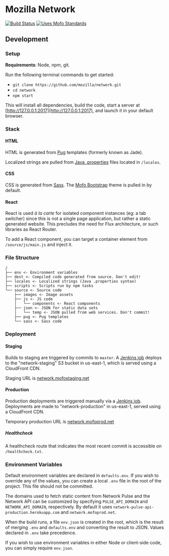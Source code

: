 # Mozilla Network

[![Build Status](https://travis-ci.org/mozilla/network.svg?branch=master)](https://travis-ci.org/mozilla/network)
[![Uses Mofo Standards](https://MozillaFoundation.github.io/mofo-standards/badge.svg)](https://github.com/MozillaFoundation/mofo-standards)

## Development

### Setup

**Requirements**: Node, npm, git.

Run the following terminal commands to get started:

- `git clone https://github.com/mozilla/network.git`
- `cd network`
- `npm start`

This will install all dependencies, build the code, start a server at [http://127.0.0.1:2017](http://127.0.0.1:2017), and launch it in your default browser.

### Stack

#### HTML

HTML is generated from [Pug](https://pugjs.org) templates (formerly known as Jade).

Localized strings are pulled from [Java .properties](https://en.wikipedia.org/wiki/.properties) files located in `/locales`.

#### CSS

CSS is generated from [Sass](http://sass-lang.com/). The [Mofo Bootstrap](https://github.com/mozilla/mofo-bootstrap) theme is pulled in by default.

#### React

React is used *à la carte* for isolated component instances (eg: a tab switcher) since this is not a single page application, but rather a static generated website. This precludes the need for Flux architecture, or such libraries as React Router.

To add a React component, you can target a container element from `/source/js/main.js` and inject it.

### File Structure

```
/
├── env <- Environment variables
├── dest <- Compiled code generated from source. Don't edit!
├── locales <- Localized strings (Java .properties syntax)
├── scripts <- Scripts run by npm tasks
└── source <- Source code
    ├── images <- Image assets
    ├── js <- JS code
    │   └── components <- React components
    ├── json <- JSON for static data sets
    │   └── temp <- JSON pulled from web services. Don't commit!
    ├── pug <- Pug templates
    └── sass <- Sass code
```

### Deployment

#### Staging

Builds to staging are triggered by commits to `master`. A [Jenkins job](https://jenkins.mofoprod.net/view/STAGING/job/Network%20(staging)/) deploys to the "network-staging" S3 bucket in us-east-1, which is served using a CloudFront CDN.

Staging URL is [network.mofostaging.net](https://network.mofostaging.net)

#### Production

Production deployments are triggered manually via a [Jenkins job](https://jenkins.mofoprod.net/view/STAGING/job/Network%20(production)/). Deployments are made to "network-production" in us-east-1, served using a CloudFront CDN.

Temporary production URL is [network.mofoprod.net](https://network.mofoprod.net)

##### Healthcheck

A healthcheck route that indicates the most recent commit is accessible on `/healthcheck.txt`.

### Environment Variables

Default environment variables are declared in `defaults.env`. If you wish to override any of the values, you can create a local `.env` file in the root of the project. This file should not be committed.

The domains used to fetch static content from Network Pulse and the Network API can be customized by specifying `PULSE_API_DOMAIN` and `NETWORK_API_DOMAIN`, respectively. By default it uses `network-pulse-api-production.herokuapp.com` and `network.mofoprod.net`.

When the build runs, a file `env.json` is created in the root, which is the result of merging `.env` and `defaults.env` and converting the result to JSON. Values declared in `.env` take precedence.

If you wish to use environment variables in either Node or client-side code, you can simply require `env.json`.
